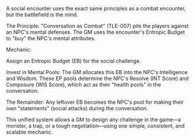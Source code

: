 A social encounter uses the exact same principles as a combat encounter, but the battlefield is the mind.

The Principle: "Conversation as Combat" (TLE-007) pits the players against an NPC's mental defenses. The GM uses the encounter's Entropic Budget to "buy" the NPC's mental attributes.

Mechanic:

Assign an Entropic Budget (EB) for the social challenge.

Invest in Mental Pools: The GM allocates this EB into the NPC's Intelligence and Wisdom. These EP pools determine the NPC's Resolve (INT Score) and Composure (WIS Score), which act as their "health pools" in the conversation.

The Remainder: Any leftover EB becomes the NPC's pool for making their own "statements" (social attacks) during the conversation.

This unified system allows a GM to design any challenge in the game—a monster, a trap, or a tough negotiation—using one simple, consistent, and scalable mechanic.